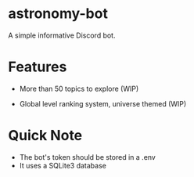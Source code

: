# astronomy-bot

A simple informative Discord bot.


# Features
- More than 50 topics to explore (WIP)

- Global level ranking system, universe themed (WIP)

# Quick Note

- The bot's token should be stored in a .env
- It uses a SQLite3 database

